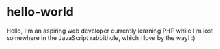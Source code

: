 # hello-world
Hello, I'm an aspiring web developer currently learning PHP while I'm lost somewhere in the JavaScript rabbithole, which I love by the way! :)
